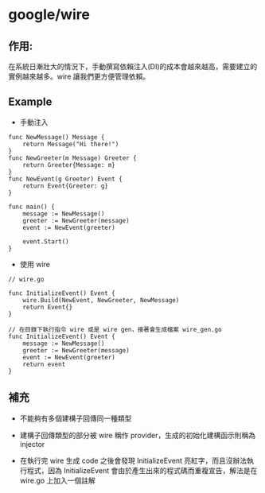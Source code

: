 # google/wire

## 作用: 

在系統日漸壯大的情況下，手動撰寫依賴注入(DI)的成本會越來越高，需要建立的實例越來越多。wire 讓我們更方便管理依賴。

## Example

+ 手動注入

```
func NewMessage() Message {
    return Message("Hi there!")
}
func NewGreeter(m Message) Greeter {
    return Greeter{Message: m}
}
func NewEvent(g Greeter) Event {
    return Event{Greeter: g}
}

func main() {
    message := NewMessage()
    greeter := NewGreeter(message)
    event := NewEvent(greeter)

    event.Start()
}
```

+ 使用 wire

```
// wire.go

func InitializeEvent() Event {
    wire.Build(NewEvent, NewGreeter, NewMessage)
    return Event{}
}
```

```
// 在目錄下執行指令 wire 或是 wire gen，接著會生成檔案 wire_gen.go
func InitializeEvent() Event {
    message := NewMessage()
    greeter := NewGreeter(message)
    event := NewEvent(greeter)
    return event
}
```

## 補充

+ 不能夠有多個建構子回傳同一種類型

+ 建構子回傳類型的部分被 wire 稱作 provider，生成的初始化建構函示則稱為 injector

+ 在執行完 wire 生成 code 之後會發現 InitializeEvent 亮紅字，而且沒辦法執行程式，因為 InitializeEvent 會由於產生出來的程式碼而重複宣告，解法是在 wire.go 上加入一個註解
